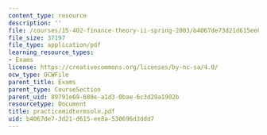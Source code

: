 ```yaml
---
content_type: resource
description: ''
file: /courses/15-402-finance-theory-ii-spring-2003/b4067de73d21d615ee8a530696d3ddd7_practicemidtermsoln.pdf
file_size: 37197
file_type: application/pdf
learning_resource_types:
- Exams
license: https://creativecommons.org/licenses/by-nc-sa/4.0/
ocw_type: OCWFile
parent_title: Exams
parent_type: CourseSection
parent_uid: 89791e69-688e-a1d3-0bae-6c3d29a1902b
resourcetype: Document
title: practicemidtermsoln.pdf
uid: b4067de7-3d21-d615-ee8a-530696d3ddd7
---
```

